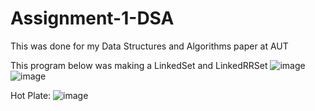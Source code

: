 # Assignment-1-DSA
This was done for my Data Structures and Algorithms paper at AUT

This program below was making a LinkedSet and LinkedRRSet
![image](https://user-images.githubusercontent.com/12677108/118343064-ca52e580-b57a-11eb-8ab1-fce1e321b452.png)
![image](https://user-images.githubusercontent.com/12677108/118343083-e0f93c80-b57a-11eb-9e69-a4d072303090.png)

Hot Plate:
![image](https://user-images.githubusercontent.com/12677108/118343190-8f04e680-b57b-11eb-9dc5-6eb8daa2d4c9.png)
